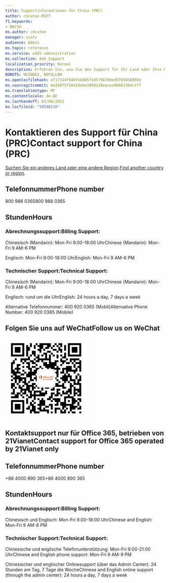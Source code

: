 ```yaml
---
title: Supportinformationen für China (PRC)
author: cmcatee-MSFT
f1.keywords:
- NOCSH
ms.author: cmcatee
manager: scotv
audience: Admin
ms.topic: reference
ms.service: o365-administration
ms.collection: Adm_Support
localization_priority: Normal
description: Erfahren Sie, wie Sie den Support für Ihr Land oder Ihre Region kontaktieren.
ROBOTS: NOINDEX, NOFOLLOW
ms.openlocfilehash: af17314f94d7e6085f3d579870ded5f85058856e
ms.sourcegitcommit: 6e260f5f5842debe1098138eecea9068330dc17f
ms.translationtype: MT
ms.contentlocale: de-DE
ms.lasthandoff: 03/08/2021
ms.locfileid: "50548116"
---
```

# <a name="contact-support-for-china-prc"></a><span data-ttu-id="8280c-103">Kontaktieren des Support für China (PRC)</span><span class="sxs-lookup"><span data-stu-id="8280c-103">Contact support for China (PRC)</span></span>

<span data-ttu-id="8280c-104">[Suchen Sie ein anderes Land oder eine andere Region](../contact-support-for-business-products.md).</span><span class="sxs-lookup"><span data-stu-id="8280c-104">[Find another country or region](../contact-support-for-business-products.md).</span></span>

## <a name="phone-number"></a><span data-ttu-id="8280c-105">Telefonnummer</span><span class="sxs-lookup"><span data-stu-id="8280c-105">Phone number</span></span>
<span data-ttu-id="8280c-106">800 988 0365</span><span class="sxs-lookup"><span data-stu-id="8280c-106">800 988 0365</span></span>

## <a name="hours"></a><span data-ttu-id="8280c-107">Stunden</span><span class="sxs-lookup"><span data-stu-id="8280c-107">Hours</span></span>
### <a name="billing-support"></a><span data-ttu-id="8280c-108">Abrechnungssupport:</span><span class="sxs-lookup"><span data-stu-id="8280c-108">Billing Support:</span></span>

<span data-ttu-id="8280c-109">Chinesisch (Mandarin): Mon-Fri 9:00-18:00 Uhr</span><span class="sxs-lookup"><span data-stu-id="8280c-109">Chinese (Mandarin): Mon-Fri 9 AM-6 PM</span></span>

<span data-ttu-id="8280c-110">Englisch: Mon-Fri 9:00-18:00 Uhr</span><span class="sxs-lookup"><span data-stu-id="8280c-110">English: Mon-Fri 9 AM-6 PM</span></span>

### <a name="technical-support"></a><span data-ttu-id="8280c-111">Technischer Support:</span><span class="sxs-lookup"><span data-stu-id="8280c-111">Technical Support:</span></span>

<span data-ttu-id="8280c-112">Chinesisch (Mandarin): Mon-Fri 9:00-18:00 Uhr</span><span class="sxs-lookup"><span data-stu-id="8280c-112">Chinese (Mandarin): Mon-Fri 9 AM-6 PM</span></span>

<span data-ttu-id="8280c-113">Englisch: rund um die Uhr</span><span class="sxs-lookup"><span data-stu-id="8280c-113">English: 24 hours a day, 7 days a week</span></span>

<span data-ttu-id="8280c-114">Alternative Telefonnummer: 400 920 0365 (Mobil)</span><span class="sxs-lookup"><span data-stu-id="8280c-114">Alternative Phone Number: 400 920 0365 (Mobile)</span></span>

## <a name="follow-us-on-wechat"></a><span data-ttu-id="8280c-115">Folgen Sie uns auf WeChat</span><span class="sxs-lookup"><span data-stu-id="8280c-115">Follow us on WeChat</span></span>
![WeChat-QR-Code](../../media/4d8fe09c-1a11-4cd8-be4c-75add8dccddd.jpg)

## <a name="contact-support-for-office-365-operated-by-21vianet-only"></a><span data-ttu-id="8280c-117">Kontaktsupport nur für Office 365, betrieben von 21Vianet</span><span class="sxs-lookup"><span data-stu-id="8280c-117">Contact support for Office 365 operated by 21Vianet only</span></span>
## <a name="phone-number"></a><span data-ttu-id="8280c-118">Telefonnummer</span><span class="sxs-lookup"><span data-stu-id="8280c-118">Phone number</span></span>
<span data-ttu-id="8280c-119">+86 4000 890 365</span><span class="sxs-lookup"><span data-stu-id="8280c-119">+86 4000 890 365</span></span>

## <a name="hours"></a><span data-ttu-id="8280c-120">Stunden</span><span class="sxs-lookup"><span data-stu-id="8280c-120">Hours</span></span>
### <a name="billing-support"></a><span data-ttu-id="8280c-121">Abrechnungssupport:</span><span class="sxs-lookup"><span data-stu-id="8280c-121">Billing Support:</span></span>

<span data-ttu-id="8280c-122">Chinesisch und Englisch: Mon-Fri 9:00-18:00 Uhr</span><span class="sxs-lookup"><span data-stu-id="8280c-122">Chinese and English: Mon-Fri 9 AM-6 PM</span></span>

### <a name="technical-support"></a><span data-ttu-id="8280c-123">Technischer Support:</span><span class="sxs-lookup"><span data-stu-id="8280c-123">Technical Support:</span></span>

<span data-ttu-id="8280c-124">Chinesische und englische Telefonunterstützung: Mon-Fri 9:00-21:00 Uhr</span><span class="sxs-lookup"><span data-stu-id="8280c-124">Chinese and English phone support: Mon-Fri 9 AM-9 PM</span></span>

<span data-ttu-id="8280c-125">Chinesischer und englischer Onlinesupport (über das Admin Center): 24 Stunden am Tag, 7 Tage die Woche</span><span class="sxs-lookup"><span data-stu-id="8280c-125">Chinese and English online support (through the admin center): 24 hours a day, 7 days a week</span></span>

